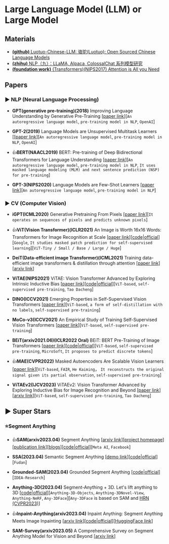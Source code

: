 # Large Language Model (LLM) or Large Model

## Materials

* [**(github)** Luotuo-Chinese-LLM: 骆驼(Luotuo): Open Sourced Chinese Language Models](https://github.com/LC1332/Luotuo-Chinese-LLM)
* [**(zhihu)** NLP（九）：LLaMA, Alpaca, ColossalChat 系列模型研究](https://zhuanlan.zhihu.com/p/618695885)
* [**(foundation work)** (Transformers)(NIPS2017) Attention is All you Need](https://proceedings.neurips.cc/paper_files/paper/2017/hash/3f5ee243547dee91fbd053c1c4a845aa-Abstract.html)

## Papers

### ▶ NLP (Neural Language Processing)

* **GPT(generative pre-training)(2018)** Improving Language Understanding by Generative Pre-Training [[paper link](https://www.cs.ubc.ca/~amuham01/LING530/papers/radford2018improving.pdf)][`An autoregressive language model`, `pre-training model in NLP`, `OpenAI`]

* **GPT-2(2019)** Language Models are Unsupervised Multitask Learners [[[paper link](https://cs.brown.edu/courses/csci1460/assets/papers/language_models_are_unsupervised_multitask_learners.pdf)][`An autoregressive language model`, `pre-training model in NLP`, `OpenAI`]

* 👍**BERT(NAACL2019)** BERT: Pre-training of Deep Bidirectional Transformers for Language Understanding [[paper link](https://arxiv.org/abs/1810.04805)][`An autoregressive language model`, `pre-training model in NLP`, `It uses masked language modeling (MLM) and next sentence prediction (NSP) for pre-training`]

* **GPT-3(NIPS2020)** Language Models are Few-Shot Learners [[paper link](https://proceedings.neurips.cc/paper/2020/hash/1457c0d6bfcb4967418bfb8ac142f64a-Abstract.html)][`An autoregressive language model`, `pre-training model in NLP`]


### ▶ CV (Computer Vision)

* **iGPT(ICML2020)** Generative Pretraining From Pixels [[paper link](http://proceedings.mlr.press/v119/chen20s.html)][`It operates on sequences of pixels and predicts unknown pixels`]

* 👍**ViT(Vision Transformer)(ICLR2021)** An Image is Worth 16x16 Words: Transformers for Image Recognition at Scale [[paper link](https://arxiv.org/abs/2010.11929)][[code|official](https://github.com/google-research/vision_transformer)][`Google`, `It studies masked patch prediction for self-supervised learning`][`ViT-Tiny / Small / Base / Large / Huge`]

* **DeiT(Data-efficient image Transformer)(ICML2021)** Training data-efficient image transformers & distillation through attention [[paper link](https://proceedings.mlr.press/v139/touvron21a)][[arxiv link](https://arxiv.org/abs/2012.12877)]

* **ViTAE(NIPS2021)** ViTAE: Vision Transformer Advanced by Exploring Intrinsic Inductive Bias [[paper link](https://proceedings.neurips.cc/paper/2021/hash/efb76cff97aaf057654ef2f38cd77d73-Abstract.html)][[code|official](https://github.com/Annbless/ViTAE)][`ViT-based`, `self-supervised pre-training`, `Tao Dacheng`]

* **DINO(ICCV2021)** Emerging Properties in Self-Supervised Vision Transformers [[paper link](https://openaccess.thecvf.com/content/ICCV2021/html/Caron_Emerging_Properties_in_Self-Supervised_Vision_Transformers_ICCV_2021_paper.html)][`ViT-based`, `a form of self-distillation with no labels`, `self-supervised pre-training`]

* **MoCo-v3(ICCV2021)** An Empirical Study of Training Self-Supervised Vision Transformers [[paper link](https://openaccess.thecvf.com/content/ICCV2021/html/Chen_An_Empirical_Study_of_Training_Self-Supervised_Vision_Transformers_ICCV_2021_paper.html)][`ViT-based`, `self-supervised pre-training`]

* **BEiT(arxiv2021.06)(ICLR2022 Oral)** BEiT: BERT Pre-Training of Image Transformers [[paper link](https://arxiv.org/abs/2106.08254)][[code|official](https://github.com/microsoft/unilm/tree/master/beit)][`ViT-based`, `self-supervised pre-training`, `MicroSoft`, `It proposes to predict discrete tokens`]

* 👍**MAE(CVPR2022)** Masked Autoencoders Are Scalable Vision Learners [[paper link](https://openaccess.thecvf.com/content/CVPR2022/html/He_Masked_Autoencoders_Are_Scalable_Vision_Learners_CVPR_2022_paper.html)][`ViT-based`, `FAIR`, `He Kaiming`， `It reconstructs the original signal given its partial observation`, `self-supervised pre-training`]

* **ViTAEv2(IJCV2023)** ViTAEv2: Vision Transformer Advanced by Exploring Inductive Bias for Image Recognition and Beyond [[paper link](https://link.springer.com/article/10.1007/s11263-022-01739-w)][[arxiv link](https://arxiv.org/abs/2202.10108)][`ViT-based`, `self-supervised pre-training`, `Tao Dacheng`]


## ▶ Super Stars

### ⭐Segment Anything

* 👍**SAM(arxiv2023.04)** Segment Anything [[arxiv link](https://arxiv.org/abs/2304.02643)][[project homepage](https://segment-anything.com/)][[publication link](https://ai.facebook.com/research/publications/segment-anything/)][[blogs](https://ai.facebook.com/blog/segment-anything-foundation-model-image-segmentation/)][[code|official](https://github.com/facebookresearch/segment-anything)][`Meta AI`, `Facebook`]

* **SSA(2023.04)** Semantic Segment Anything [[demo link](https://replicate.com/cjwbw/semantic-segment-anything)][[code|official](https://github.com/fudan-zvg/Semantic-Segment-Anything)][`Fudan`]

* **Grounded-SAM(2023.04)** Grounded Segment Anything [[code|official](https://github.com/IDEA-Research/Grounded-Segment-Anything)][`IDEA-Research`]

* **Anything-3D(2023.04)** Segment-Anything + 3D. Let's lift anything to 3D [[code|official](https://github.com/Anything-of-anything/Anything-3D)][`Anything-3D-Objects`, `Anything-3DNovel-View`, `Anything-NeRF`, `Any-3DFace`][`Any-3DFace` is based on SAM and [HRN (CVPR2023)](https://younglbw.github.io/HRN-homepage/)]

* 👍**Inpaint-Anything(arxiv2023.04)** Inpaint Anything: Segment Anything Meets Image Inpainting [[arxiv link](https://arxiv.org/abs/2304.06790)][[code|official](https://github.com/geekyutao/Inpaint-Anything)][[HuggingFace link](https://huggingface.co/spaces/InpaintAI/Inpaint-Anything)]

* **SAM-Survey(arxiv2023.05)** A Comprehensive Survey on Segment Anything Model for Vision and Beyond [[arxiv link](https://arxiv.org/abs/2305.08196)]



